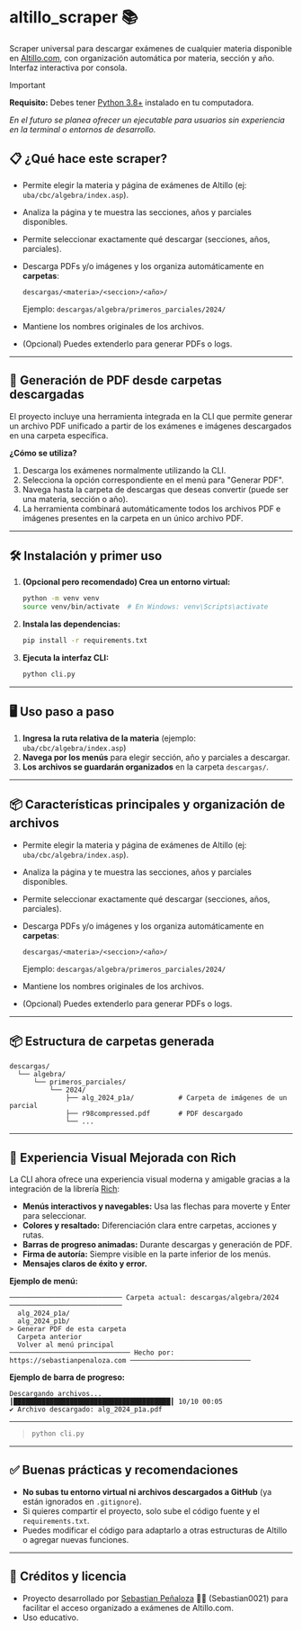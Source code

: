 # altillo_scraper 📚

Scraper universal para descargar exámenes de cualquier materia disponible en [Altillo.com](https://www.altillo.com/examenes/), con organización automática por materia, sección y año. Interfaz interactiva por consola.

> [!IMPORTANT]
> **Requisito:** Debes tener [Python 3.8+](https://www.python.org/downloads/) instalado en tu computadora.
>
> _En el futuro se planea ofrecer un ejecutable para usuarios sin experiencia en la terminal o entornos de desarrollo._

## 📋 ¿Qué hace este scraper?

- Permite elegir la materia y página de exámenes de Altillo (ej: `uba/cbc/algebra/index.asp`).
- Analiza la página y te muestra las secciones, años y parciales disponibles.
- Permite seleccionar exactamente qué descargar (secciones, años, parciales).
- Descarga PDFs y/o imágenes y los organiza automáticamente en **carpetas**:

  ```
  descargas/<materia>/<seccion>/<año>/
  ```

  Ejemplo: `descargas/algebra/primeros_parciales/2024/`

- Mantiene los nombres originales de los archivos.
- (Opcional) Puedes extenderlo para generar PDFs o logs.

---

## 📝 Generación de PDF desde carpetas descargadas

El proyecto incluye una herramienta integrada en la CLI que permite generar un archivo PDF unificado a partir de los exámenes e imágenes descargados en una carpeta específica.

**¿Cómo se utiliza?**

1. Descarga los exámenes normalmente utilizando la CLI.
2. Selecciona la opción correspondiente en el menú para "Generar PDF".
3. Navega hasta la carpeta de descargas que deseas convertir (puede ser una materia, sección o año).
4. La herramienta combinará automáticamente todos los archivos PDF e imágenes presentes en la carpeta en un único archivo PDF.

---

## 🛠️ Instalación y primer uso

1. **(Opcional pero recomendado) Crea un entorno virtual:**
   ```bash
   python -m venv venv
   source venv/bin/activate  # En Windows: venv\Scripts\activate
   ```
2. **Instala las dependencias:**
   ```bash
   pip install -r requirements.txt
   ```
3. **Ejecuta la interfaz CLI:**
   ```bash
   python cli.py
   ```

---

## 🖥️ Uso paso a paso

1. **Ingresa la ruta relativa de la materia** (ejemplo: `uba/cbc/algebra/index.asp`)
2. **Navega por los menús** para elegir sección, año y parciales a descargar.
3. **Los archivos se guardarán organizados** en la carpeta `descargas/`.

---

## 📦 Características principales y organización de archivos

- Permite elegir la materia y página de exámenes de Altillo (ej: `uba/cbc/algebra/index.asp`).
- Analiza la página y te muestra las secciones, años y parciales disponibles.
- Permite seleccionar exactamente qué descargar (secciones, años, parciales).
- Descarga PDFs y/o imágenes y los organiza automáticamente en **carpetas**:

  ```
  descargas/<materia>/<seccion>/<año>/
  ```

  Ejemplo: `descargas/algebra/primeros_parciales/2024/`

- Mantiene los nombres originales de los archivos.
- (Opcional) Puedes extenderlo para generar PDFs o logs.

---

## 📦 Estructura de carpetas generada

```
descargas/
  └── algebra/
      └── primeros_parciales/
          └── 2024/
              ├── alg_2024_p1a/           # Carpeta de imágenes de un parcial
              ├── r98compressed.pdf       # PDF descargado
              └── ...
```

---

## 🎨 Experiencia Visual Mejorada con Rich

La CLI ahora ofrece una experiencia visual moderna y amigable gracias a la integración de la librería [Rich](https://rich.readthedocs.io/):

- **Menús interactivos y navegables:** Usa las flechas para moverte y Enter para seleccionar.
- **Colores y resaltado:** Diferenciación clara entre carpetas, acciones y rutas.
- **Barras de progreso animadas:** Durante descargas y generación de PDF.
- **Firma de autoría:** Siempre visible en la parte inferior de los menús.
- **Mensajes claros de éxito y error.**

**Ejemplo de menú:**

```
──────────────────────────── Carpeta actual: descargas/algebra/2024 ────────────────────────────
  alg_2024_p1a/
  alg_2024_p1b/
> Generar PDF de esta carpeta
  Carpeta anterior
  Volver al menú principal
────────────────────────────── Hecho por: https://sebastianpenaloza.com ──────────────────────────────
```

**Ejemplo de barra de progreso:**

```
Descargando archivos...
┃███████████████████████████████████████┃ 10/10 00:05
✔ Archivo descargado: alg_2024_p1a.pdf
```

---

> ```bash
> python cli.py
> ```

---

## ✅ Buenas prácticas y recomendaciones

- **No subas tu entorno virtual ni archivos descargados a GitHub** (ya están ignorados en `.gitignore`).
- Si quieres compartir el proyecto, solo sube el código fuente y el `requirements.txt`.
- Puedes modificar el código para adaptarlo a otras estructuras de Altillo o agregar nuevas funciones.

---

## 📝 Créditos y licencia

- Proyecto desarrollado por [Sebastian Peñaloza](https://sebastianpenaloza.com) 👨‍💻 (Sebastian0021) para facilitar el acceso organizado a exámenes de Altillo.com.
- Uso educativo.
